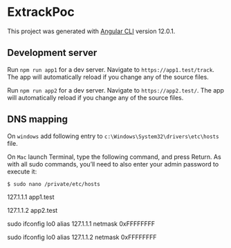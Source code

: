 # ExtrackPoc

This project was generated with [Angular CLI](https://github.com/angular/angular-cli) version 12.0.1.

## Development server

Run `npm run app1` for a dev server. Navigate to `https://app1.test/track`. The app will automatically reload if you change any of the source files.

Run `npm run app2` for a dev server. Navigate to `https://app2.test/`. The app will automatically reload if you change any of the source files.

## DNS mapping
On `windows` add following entry to `c:\Windows\System32\drivers\etc\hosts` file.

On `Mac` launch Terminal, type the following command, and press Return. As with all sudo commands, you’ll need to also enter your admin password to execute it:

`$ sudo nano /private/etc/hosts`

127.1.1.1 app1.test

127.1.1.2 app2.test


sudo ifconfig lo0 alias 127.1.1.1 netmask 0xFFFFFFFF

sudo ifconfig lo0 alias 127.1.1.2 netmask 0xFFFFFFFF
